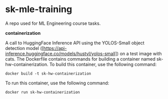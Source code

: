 # sk-mle-training
A repo used for ML Engineering course tasks.

**containerization**

A call to HuggingFace Inference API using the YOLOS-Small  object detection model ([https://api-inference.huggingface.co/models/hustvl/yolos-small]) on a test image with cats.
The Dockerfile contains commands for building a container named sk-hw-containerization. 
To build this container, use the following command:

```docker build -t sk-hw-containerization```

To run this container, use the following command:

```docker run sk-hw-containerization```
